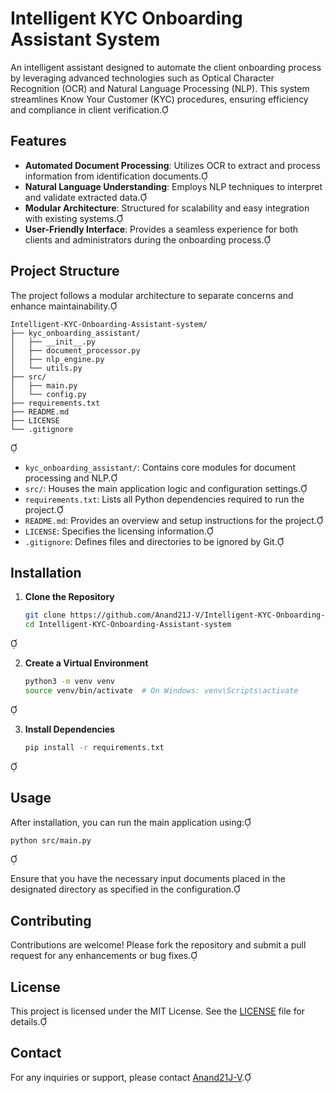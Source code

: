 # Intelligent KYC Onboarding Assistant System

An intelligent assistant designed to automate the client onboarding process by leveraging advanced technologies such as Optical Character Recognition (OCR) and Natural Language Processing (NLP). This system streamlines Know Your Customer (KYC) procedures, ensuring efficiency and compliance in client verification.

## Features

- **Automated Document Processing**: Utilizes OCR to extract and process information from identification documents.
- **Natural Language Understanding**: Employs NLP techniques to interpret and validate extracted data.
- **Modular Architecture**: Structured for scalability and easy integration with existing systems.
- **User-Friendly Interface**: Provides a seamless experience for both clients and administrators during the onboarding process.

## Project Structure

The project follows a modular architecture to separate concerns and enhance maintainability.

```
Intelligent-KYC-Onboarding-Assistant-system/
├── kyc_onboarding_assistant/
│   ├── __init__.py
│   ├── document_processor.py
│   ├── nlp_engine.py
│   └── utils.py
├── src/
│   ├── main.py
│   └── config.py
├── requirements.txt
├── README.md
├── LICENSE
└── .gitignore
```


- `kyc_onboarding_assistant/`: Contains core modules for document processing and NLP.
- `src/`: Houses the main application logic and configuration settings.
- `requirements.txt`: Lists all Python dependencies required to run the project.
- `README.md`: Provides an overview and setup instructions for the project.
- `LICENSE`: Specifies the licensing information.
- `.gitignore`: Defines files and directories to be ignored by Git.

## Installation

1. **Clone the Repository**

   ```bash
   git clone https://github.com/Anand21J-V/Intelligent-KYC-Onboarding-Assistant-system.git
   cd Intelligent-KYC-Onboarding-Assistant-system
   ```


2. **Create a Virtual Environment**

   ```bash
   python3 -m venv venv
   source venv/bin/activate  # On Windows: venv\Scripts\activate
   ```


3. **Install Dependencies**

   ```bash
   pip install -r requirements.txt
   ```


## Usage

After installation, you can run the main application using:


```bash
python src/main.py
```


Ensure that you have the necessary input documents placed in the designated directory as specified in the configuration.

## Contributing

Contributions are welcome! Please fork the repository and submit a pull request for any enhancements or bug fixes.

## License

This project is licensed under the MIT License. See the [LICENSE](LICENSE) file for details.

## Contact

For any inquiries or support, please contact [Anand21J-V](https://github.com/Anand21J-V).

